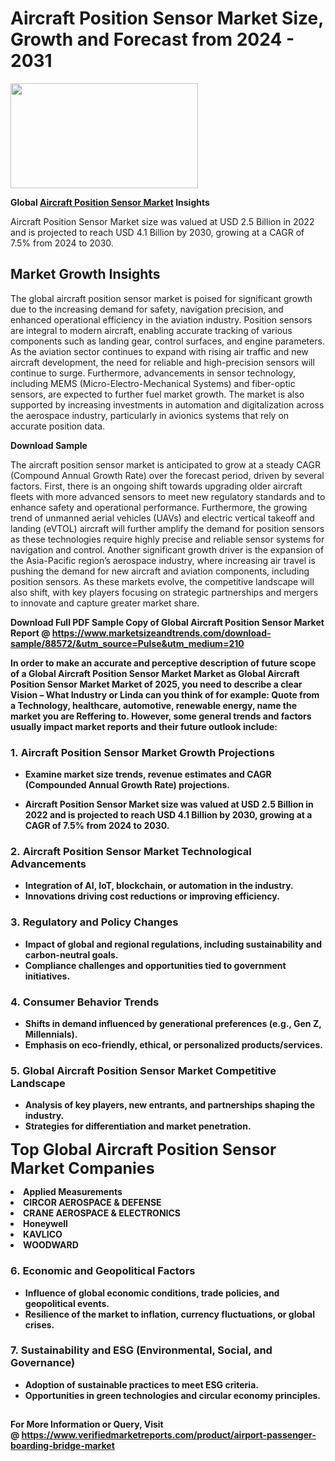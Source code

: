 <H1>Aircraft Position Sensor Market Size, Growth and Forecast from 2024 - 2031</H1><img class="aligncenter size-medium wp-image-584254" src="https://thirdeyenews.in/wp-content/uploads/2024/09/Global-Market-Research-300x168.jpeg" alt="" width="300" height="168" /><p><strong>Global&nbsp;<a href="https://www.marketsizeandtrends.com/download-sample/88572/&amp;utm_source=Pulse&amp;utm_medium=210">Aircraft Position Sensor Market</a> Insights</strong></p><p>Aircraft Position Sensor Market size was valued at USD 2.5 Billion in 2022 and is projected to reach USD 4.1 Billion by 2030, growing at a CAGR of 7.5% from 2024 to 2030.</p><p><h2>Market Growth Insights</h2> <p>The global aircraft position sensor market is poised for significant growth due to the increasing demand for safety, navigation precision, and enhanced operational efficiency in the aviation industry. Position sensors are integral to modern aircraft, enabling accurate tracking of various components such as landing gear, control surfaces, and engine parameters. As the aviation sector continues to expand with rising air traffic and new aircraft development, the need for reliable and high-precision sensors will continue to surge. Furthermore, advancements in sensor technology, including MEMS (Micro-Electro-Mechanical Systems) and fiber-optic sensors, are expected to further fuel market growth. The market is also supported by increasing investments in automation and digitalization across the aerospace industry, particularly in avionics systems that rely on accurate position data.</p> <p><strong>Download Sample</strong></p> <p>The aircraft position sensor market is anticipated to grow at a steady CAGR (Compound Annual Growth Rate) over the forecast period, driven by several factors. First, there is an ongoing shift towards upgrading older aircraft fleets with more advanced sensors to meet new regulatory standards and to enhance safety and operational performance. Furthermore, the growing trend of unmanned aerial vehicles (UAVs) and electric vertical takeoff and landing (eVTOL) aircraft will further amplify the demand for position sensors as these technologies require highly precise and reliable sensor systems for navigation and control. Another significant growth driver is the expansion of the Asia-Pacific region’s aerospace industry, where increasing air travel is pushing the demand for new aircraft and aviation components, including position sensors. As these markets evolve, the competitive landscape will also shift, with key players focusing on strategic partnerships and mergers to innovate and capture greater market share.</p> <p><strong></p><p><span class=""><strong>Download Full PDF Sample Copy of Global Aircraft Position Sensor Market Report</strong> @ <a href="https://www.marketsizeandtrends.com/download-sample/88572/&amp;utm_source=Pulse&amp;utm_medium=210" target="_blank">https://www.marketsizeandtrends.com/download-sample/88572/&amp;utm_source=Pulse&amp;utm_medium=210</a></span></p><p>In order to make an accurate and perceptive description of future scope of a Global&nbsp;Aircraft Position Sensor Market Market as Global&nbsp;Aircraft Position Sensor Market Market of 2025, you need to describe a clear Vision &ndash; What Industry or Linda can you think of for example: Quote from a Technology, healthcare, automotive, renewable energy, name the market you are Reffering to. However, some general trends and factors usually impact market reports and their future outlook include:</p><h3>1.&nbsp;<strong>Aircraft Position Sensor Market Growth Projections</strong></h3><ul><li>Examine market size trends, revenue estimates and CAGR (Compounded Annual Growth Rate) projections.</li><li><p>Aircraft Position Sensor Market size was valued at USD 2.5 Billion in 2022 and is projected to reach USD 4.1 Billion by 2030, growing at a CAGR of 7.5% from 2024 to 2030.</p></li></ul><h3>2.&nbsp;<strong>Aircraft Position Sensor Market Technological Advancements</strong></h3><ul><li>Integration of AI, IoT, blockchain, or automation in the industry.</li><li>Innovations driving cost reductions or improving efficiency.</li></ul><h3>3.&nbsp;<strong>Regulatory and Policy Changes</strong></h3><ul><li>Impact of global and regional regulations, including sustainability and carbon-neutral goals.</li><li>Compliance challenges and opportunities tied to government initiatives.</li></ul><h3>4.&nbsp;<strong>Consumer Behavior Trends</strong></h3><ul><li>Shifts in demand influenced by generational preferences (e.g., Gen Z, Millennials).</li><li>Emphasis on eco-friendly, ethical, or personalized products/services.</li></ul><h3>5.&nbsp;<strong>Global Aircraft Position Sensor Market Competitive Landscape</strong></h3><ul><li>Analysis of key players, new entrants, and partnerships shaping the industry.</li><li>Strategies for differentiation and market penetration.</li></ul><p data-pm-slice="1 1 []"><span style="color: inherit; font-family: inherit; font-size: 25px;">Top Global Aircraft Position Sensor Market Companies</span></p><div class="" data-test-id=""><p><li>Applied Measurements</li><li> CIRCOR AEROSPACE & DEFENSE</li><li> CRANE AEROSPACE & ELECTRONICS</li><li> Honeywell</li><li> KAVLICO</li><li> WOODWARD</li></p></div><h3>6.&nbsp;<strong>Economic and Geopolitical Factors</strong></h3><ul><li>Influence of global economic conditions, trade policies, and geopolitical events.</li><li>Resilience of the market to inflation, currency fluctuations, or global crises.</li></ul><h3>7.&nbsp;<strong>Sustainability and ESG (Environmental, Social, and Governance)</strong></h3><ul><li>Adoption of sustainable practices to meet ESG criteria.</li><li>Opportunities in green technologies and circular economy principles.</li></ul><h2><strong style="font-size: 14px;">For More Information or Query, Visit @&nbsp;</strong><a style="background-color: #ffffff; font-size: 14px;" href="https://www.marketsizeandtrends.com/report/aircraft-position-sensor-market/" target="_blank">https://www.verifiedmarketreports.com/product/airport-passenger-boarding-bridge-market</a></h2>
